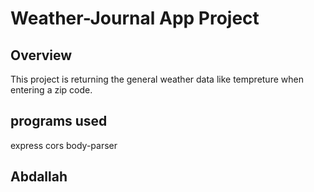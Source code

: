# Weather-Journal App Project

## Overview
This project is returning the general weather data like tempreture when entering a zip code.

## programs used
express
cors
body-parser

## Abdallah
